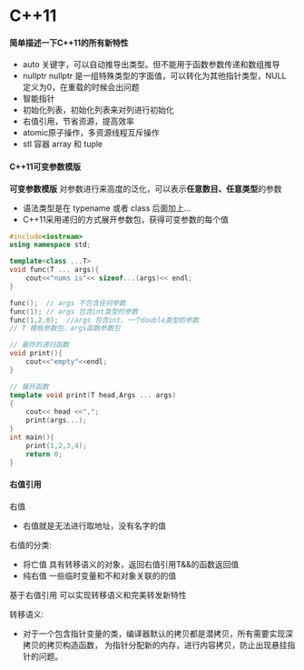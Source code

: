 C++11
===

#### 简单描述一下C++11的所有新特性
- auto 关键字，可以自动推导出类型。但不能用于函数参数传递和数组推导
- nullptr nullptr 是一组特殊类型的字面值，可以转化为其他指针类型，NULL 定义为0，在重载的时候会出问题
- 智能指针
- 初始化列表，初始化列表来对列进行初始化
- 右值引用，节省资源，提高效率
- atomic原子操作，多资源线程互斥操作
- stl 容器 array 和 tuple

#### C++11可变参数模版
**可变参数模版** 对参数进行来高度的泛化，可以表示**任意数目、任意类型**的参数
- 语法类型是在 typename 或者 class 后面加上...
- C++11采用递归的方式展开参数包，获得可变参数的每个值
```cpp
#include<iostream>
using namespace std;

template<class ...T>
void func(T ... args){
    cout<<"nums is"<< sizeof...(args)<< endl;
}

func();  // args 不包含任何参数
func(1); // args 包含int类型的参数
func(1,2.0);  //args 包含int，一个double类型的参数
// T 模板参数包，args函数参数包

// 最终的递归函数
void print(){
    cout<<"empty"<<endl;
}

// 展开函数
template void print(T head,Args ... args)
{
    cout<< head <<",";
    print(args...);
}
int main(){
    print(1,2,3,4);
    return 0;
}
```

#### 右值引用

右值
- 右值就是无法进行取地址，没有名字的值

右值的分类:
- 将亡值  具有转移语义的对象，返回右值引用T&&的函数返回值
- 纯右值  一些临时变量和不和对象关联的的值

基于右值引用 可以实现转移语义和完美转发新特性

转移语义:
- 对于一个包含指针变量的类，编译器默认的拷贝都是潜拷贝，所有需要实现深拷贝的拷贝构造函数，
为指针分配新的内存，进行内容拷贝，防止出现悬挂指针的问题。




